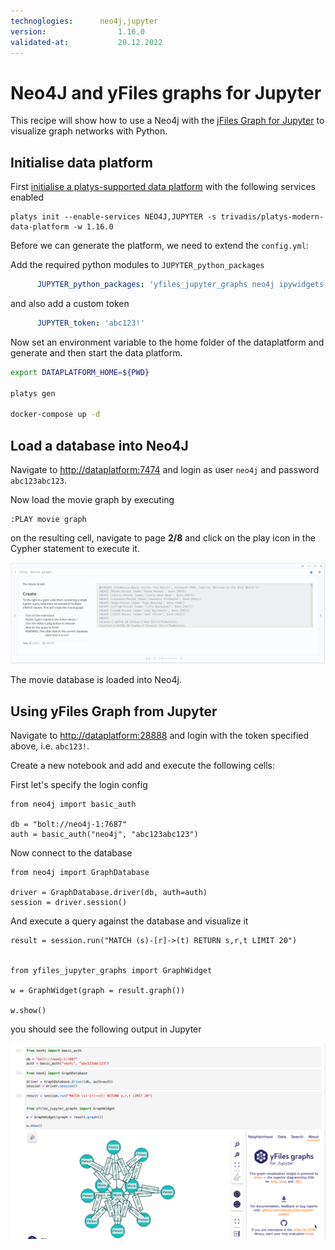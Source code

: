 ```yaml
---
technoglogies:      neo4j,jupyter
version:				1.16.0
validated-at:			20.12.2022
---
```


# Neo4J and yFiles graphs for Jupyter

This recipe will show how to use a Neo4j with the [jFiles Graph for Jupyter](https://www.yworks.com/products/yfiles-graphs-for-jupyter) to visualize graph networks with Python.

## Initialise data platform

First [initialise a platys-supported data platform](../documentation/getting-started) with the following services enabled

```
platys init --enable-services NEO4J,JUPYTER -s trivadis/platys-modern-data-platform -w 1.16.0
```

Before we can generate the platform, we need to extend the `config.yml`:

Add the required python modules to `JUPYTER_python_packages`

```yaml
      JUPYTER_python_packages: 'yfiles_jupyter_graphs neo4j ipywidgets'
```

and also add a custom token

```yaml
      JUPYTER_token: 'abc123!'
```

Now set an environment variable to the home folder of the dataplatform and generate and then start the data platform.

```bash
export DATAPLATFORM_HOME=${PWD}

platys gen

docker-compose up -d
```

## Load a database into Neo4J

Navigate to <http://dataplatform:7474> and login as user `neo4j` and password `abc123abc123`.

Now load the movie graph by executing

```
:PLAY movie graph
```

on the resulting cell, navigate to page **2/8** and click on the play icon in the Cypher statement to execute it. 

![](./images/neo4j-movie-graph.png)

The movie database is loaded into Neo4j.

## Using yFiles Graph from Jupyter

Navigate to <http://dataplatform:28888> and login with the token specified above, i.e. `abc123!`.

Create a new notebook and add and execute the following cells:


First let's specify the login config

```cypher
from neo4j import basic_auth

db = "bolt://neo4j-1:7687"
auth = basic_auth("neo4j", "abc123abc123")
```

Now connect to the database

```cypher
from neo4j import GraphDatabase

driver = GraphDatabase.driver(db, auth=auth)
session = driver.session()
```

And execute a query against the database and visualize it


```cypher
result = session.run("MATCH (s)-[r]->(t) RETURN s,r,t LIMIT 20")


from yfiles_jupyter_graphs import GraphWidget

w = GraphWidget(graph = result.graph())

w.show()
```

you should see the following output in Jupyter

![](./images/jupyter-yfiles-graph.png)